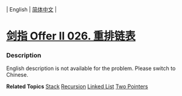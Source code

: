 | English | [简体中文](README.md) |

# [剑指 Offer II 026. 重排链表](https://leetcode-cn.com/problems/LGjMqU)
 ### Description
<p>English description is not available for the problem. Please switch to Chinese.</p>

**Related Topics**  [Stack](https://leetcode-cn.com/tag/stack) [Recursion](https://leetcode-cn.com/tag/recursion) [Linked List](https://leetcode-cn.com/tag/linked-list) [Two Pointers](https://leetcode-cn.com/tag/two-pointers) 